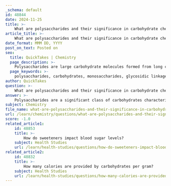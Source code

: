 ```yaml
---
_schema: default
id: 48844
date: 2024-11-25
title: >-
    What are polysaccharides and their significance in carbohydrate chemistry?
article_title: >-
    What are polysaccharides and their significance in carbohydrate chemistry?
date_format: MMM DD, YYYY
post_on_text: Posted on
seo:
  title: QuickTakes | Chemistry
  page_description: >-
    Polysaccharides are large carbohydrate molecules formed from long chains of monosaccharides, significant for energy storage and structural integrity in cells, with important roles in nutrition, health, and biochemistry.
  page_keywords: >-
    polysaccharides, carbohydrates, monosaccharides, glycosidic linkages, storage polysaccharides, structural polysaccharides, starch, glycogen, cellulose, chitin, dietary fiber, energy storage, biological processes, health benefits, nutraceuticals, pharmaceutical applications
author: QuickTakes
question: >-
    What are polysaccharides and their significance in carbohydrate chemistry?
answer: >-
    Polysaccharides are a significant class of carbohydrates characterized as large molecules composed of long chains of monosaccharides, which are simple sugars like glucose. They are formed through glycosidic linkages, where special enzymes bind these smaller monosaccharide units together. By convention, a polysaccharide consists of more than ten monosaccharide units, while oligosaccharides contain three to ten linked monosaccharides.\n\nPolysaccharides are the most abundant carbohydrates in nature and serve a variety of essential functions. They can be broadly categorized into two types based on their function: \n\n1. **Storage Polysaccharides**: These polysaccharides, such as starch and glycogen, are primarily used for energy storage. Starch, found in plants, is a major source of energy in human diets, while glycogen serves a similar purpose in animals.\n\n2. **Structural Polysaccharides**: These provide support and protection to cells and tissues. A prominent example is cellulose, which forms the structural component of plant cell walls, and chitin, which constitutes the exoskeleton of insects.\n\nPolysaccharides play crucial roles in various biological processes. They are involved in energy storage, cellular communication, and providing structural integrity to cells and tissues. Additionally, polysaccharides derived from plant foods are major components of the human diet, contributing significantly to dietary fiber, which is important for digestive health.\n\nMoreover, polysaccharides and their derivatives have been recognized for their potential health benefits and therapeutic applications. They are used in traditional herbal remedies and have been studied for their roles in health and disease management, including their use as nutraceuticals and in pharmaceutical applications.\n\nIn summary, polysaccharides are vital components of carbohydrate chemistry, serving diverse functions in nature and human health, making them an important area of study in both nutrition and biochemistry.
subject: Chemistry
file_name: what-are-polysaccharides-and-their-significance-in-carbohydrate-chemistry.md
url: /learn/chemistry/questions/what-are-polysaccharides-and-their-significance-in-carbohydrate-chemistry
score: -1.0
related_article1:
    id: 48853
    title: >-
        How do sweeteners impact blood sugar levels?
    subject: Health Studies
    url: /learn/health-studies/questions/how-do-sweeteners-impact-blood-sugar-levels
related_article2:
    id: 48832
    title: >-
        How many calories are provided by carbohydrates per gram?
    subject: Health Studies
    url: /learn/health-studies/questions/how-many-calories-are-provided-by-carbohydrates-per-gram
---
```


&nbsp;
